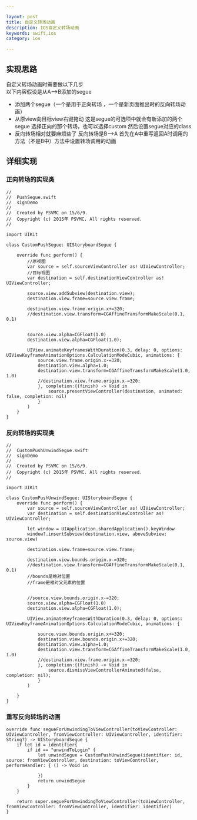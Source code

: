 ```yaml
---

layout: post
title: 自定义转场动画
description: IOS自定义转场动画
keywords: swift,ios
category: ios

---
```


## 实现思路
自定义转场动画时需要做以下几步   
以下内容假设是从A-->B添加的segue

- 添加两个segue（一个是用于正向转场 ，一个是新页面推出时的反向转场动画）
- 从原view向目标view右键拖动 这是segue的可选项中就会有新添加的两个segue 选择正向的那个转场，也可以选择custom 然后设置segue对应的class
- 反向转场相对就要麻烦些了 反向转场是B-->A 首先在A中重写返回A时调用的方法（不是B中）方法中设置转场调用的动画

## 详细实现

### 正向转场的实现类

	//
	//  PushSegue.swift
	//  signDemo
	//
	//  Created by PSVMC on 15/6/9.
	//  Copyright (c) 2015年 PSVMC. All rights reserved.
	//

	import UIKit

	class CustomPushSegue: UIStoryboardSegue {
	    
	    override func perform() {
	        //原视图
	        var source = self.sourceViewController as! UIViewController;
	        //目标视图
	        var destination = self.destinationViewController as! UIViewController;
	        
	        source.view.addSubview(destination.view);
	        destination.view.frame=source.view.frame;
	        
	        destination.view.frame.origin.x+=320;
	        //destination.view.transform=CGAffineTransformMakeScale(0.1, 0.1)
	        
	        
	        source.view.alpha=CGFloat(1.0)
	        destination.view.alpha=CGFloat(1.0);
	        
	        UIView.animateKeyframesWithDuration(0.3, delay: 0, options: UIViewKeyframeAnimationOptions.CalculationModeCubic, animations: {
	            source.view.frame.origin.x-=320;
	            destination.view.alpha=1.0;
	            destination.view.transform=CGAffineTransformMakeScale(1.0, 1.0)
	            //destination.view.frame.origin.x-=320;
	            }, completion:{(finish) -> Void in
	                source.presentViewController(destination, animated: false, completion: nil)
	            }
	        )
	    }
	}
	
### 反向转场的实现类
	//
	//  CustomPushUnwindSegue.swift
	//  signDemo
	//
	//  Created by PSVMC on 15/6/9.
	//  Copyright (c) 2015年 PSVMC. All rights reserved.
	//

	import UIKit

	class CustomPushUnwindSegue: UIStoryboardSegue {
	    override func perform() {
	        var source = self.sourceViewController as! UIViewController;
	        var destination = self.destinationViewController as! UIViewController;
	        
	        let window = UIApplication.sharedApplication().keyWindow
	        window?.insertSubview(destination.view, aboveSubview: source.view)
	        
	        destination.view.frame=source.view.frame;
	        
	        destination.view.bounds.origin.x-=320;
	        //destination.view.transform=CGAffineTransformMakeScale(0.1, 0.1)
	        //bounds是绝对位置
	        //frame是相对父元素的位置
	        
	        
	        //source.view.bounds.origin.x-=320;
	        source.view.alpha=CGFloat(1.0)
	        destination.view.alpha=CGFloat(1.0);
	        
	        UIView.animateKeyframesWithDuration(0.3, delay: 0, options: UIViewKeyframeAnimationOptions.CalculationModeCubic, animations: {
	            
	            source.view.bounds.origin.x+=320;
	            destination.view.bounds.origin.x+=320;
	            destination.view.alpha=1.0;
	            destination.view.transform=CGAffineTransformMakeScale(1.0, 1.0)
	            //destination.view.frame.origin.x-=320;
	            }, completion:{(finish) -> Void in
	                source.dismissViewControllerAnimated(false, completion: nil);
	            }
	        )
	        
	    }
	}

### 重写反向转场的动画
    override func segueForUnwindingToViewController(toViewController: UIViewController, fromViewController: UIViewController, identifier: String?) -> UIStoryboardSegue {
        if let id = identifier{
            if id == "unwindToLogin" {
                let unwindSegue = CustomPushUnwindSegue(identifier: id, source: fromViewController, destination: toViewController, performHandler: { () -> Void in
                    
                })
                return unwindSegue
            }
        }
        
        return super.segueForUnwindingToViewController(toViewController, fromViewController: fromViewController, identifier: identifier)
    }
